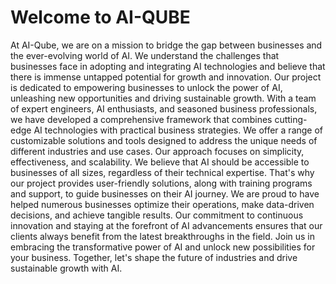 # Welcome to AI-QUBE
At AI-Qube, we are on a mission to bridge the gap between businesses and the ever-evolving world of AI. We understand the challenges that businesses face in adopting and integrating AI technologies and believe that there is immense untapped potential for growth and innovation. Our project is dedicated to empowering businesses to unlock the power of AI, unleashing new opportunities and driving sustainable growth. With a team of expert engineers, AI enthusiasts, and seasoned business professionals, we have developed a comprehensive framework that combines cutting-edge AI technologies with practical business strategies. We offer a range of customizable solutions and tools designed to address the unique needs of different industries and use cases. Our approach focuses on simplicity, effectiveness, and scalability. We believe that AI should be accessible to businesses of all sizes, regardless of their technical expertise. That's why our project provides user-friendly solutions, along with training programs and support, to guide businesses on their AI journey. We are proud to have helped numerous businesses optimize their operations, make data-driven decisions, and achieve tangible results. Our commitment to continuous innovation and staying at the forefront of AI advancements ensures that our clients always benefit from the latest 
breakthroughs in the field. Join us in embracing the transformative power of AI and unlock new possibilities for your 
business. Together, let's shape the future of industries and drive sustainable growth with AI.
